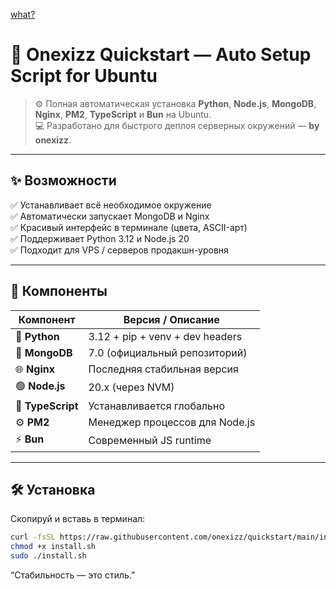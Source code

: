 [what?](https://github.com/onexizz/quickstart/blob/main/notused/quickstart.png)
# 🚀 Onexizz Quickstart — Auto Setup Script for Ubuntu

> ⚙️ Полная автоматическая установка **Python**, **Node.js**, **MongoDB**, **Nginx**, **PM2**, **TypeScript** и **Bun** на Ubuntu.  
> 💻 Разработано для быстрого деплоя серверных окружений — **by onexizz**.

---

## ✨ Возможности

✅ Устанавливает всё необходимое окружение  
✅ Автоматически запускает MongoDB и Nginx  
✅ Красивый интерфейс в терминале (цвета, ASCII-арт)  
✅ Поддерживает Python 3.12 и Node.js 20  
✅ Подходит для VPS / серверов продакшн-уровня

---

## 🧩 Компоненты

| Компонент     | Версия / Описание                     |
|----------------|--------------------------------------|
| 🐍 **Python** | 3.12 + pip + venv + dev headers      |
| 🧱 **MongoDB** | 7.0 (официальный репозиторий)        |
| 🌐 **Nginx**   | Последняя стабильная версия          |
| 🟢 **Node.js** | 20.x (через NVM)                     |
| 🧮 **TypeScript** | Устанавливается глобально         |
| ⚙️ **PM2**     | Менеджер процессов для Node.js       |
| ⚡ **Bun**     | Современный JS runtime               |

---

## 🛠️ Установка

Скопируй и вставь в терминал:

```bash
curl -fsSL https://raw.githubusercontent.com/onexizz/quickstart/main/install.sh -o install.sh
chmod +x install.sh
sudo ./install.sh
```
“Стабильность — это стиль.”
